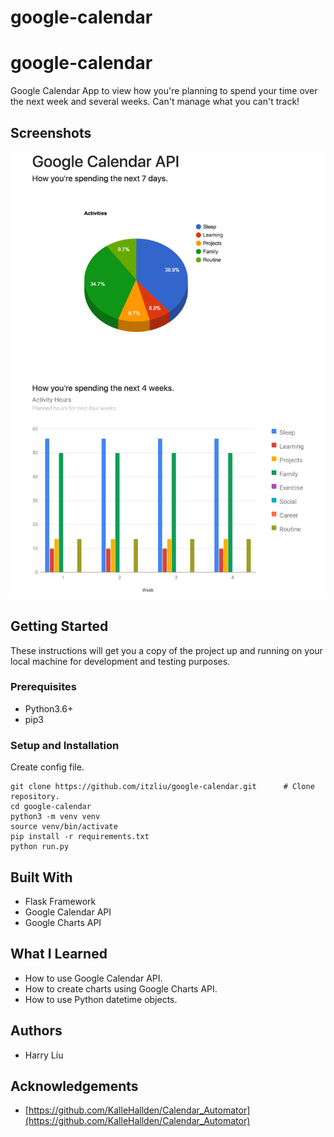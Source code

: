 # google-calendar
# google-calendar
Google Calendar App to view how you're planning to spend your time over the next week and several weeks. Can't manage what you can't track!

## Screenshots
![Screenshot](screenshot.png)

## Getting Started
These instructions will get you a copy of the project up and running on your local machine for development and testing purposes.

### Prerequisites
* Python3.6+
* pip3

### Setup and Installation
Create config file.
```
git clone https://github.com/itzliu/google-calendar.git      # Clone repository.
cd google-calendar
python3 -m venv venv
source venv/bin/activate
pip install -r requirements.txt
python run.py
```

## Built With
* Flask Framework
* Google Calendar API
* Google Charts API

## What I Learned
* How to use Google Calendar API.
* How to create charts using Google Charts API.
* How to use Python datetime objects.

## Authors
* Harry Liu

## Acknowledgements
* [https://github.com/KalleHallden/Calendar_Automator](https://github.com/KalleHallden/Calendar_Automator)
